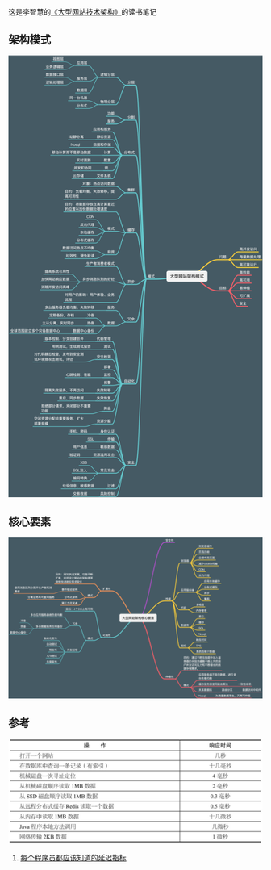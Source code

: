 这是李智慧的[《大型网站技术架构》](https://book.douban.com/subject/25723064/)的读书笔记

## 架构模式

![大型网站架构模式](/images/功能在诗外/大型网站技术架构/大型网站架构模式.png)

## 核心要素

![大型网站架构核心要素](/images/功能在诗外/大型网站技术架构/大型网站架构核心要素.png)

## 参考

![网站常用性能指标](/images/功能在诗外/大型网站技术架构/网站常用性能指标.png)

1. [每个程序员都应该知道的延迟指标](https://colin-scott.github.io/personal_website/research/interactive_latency.html)